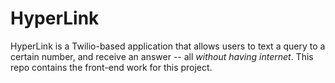 # HyperLink

HyperLink is a Twilio-based application that allows users to text a query to a certain number, and receive an answer -- all *without having internet*.
This repo contains the front-end work for this project.
